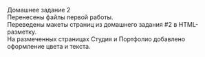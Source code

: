 Домашнее задание 2</br>
Перенесены файлы первой работы.</br>
Переведены макеты страниц из домашнего задания #2 в HTML-разметку.</br>
На размеченных страницах Студия и Портфолио добавлено оформление цвета и текста.</br>
